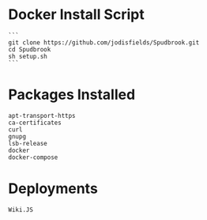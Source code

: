 # Docker Install Script
    ```
    git clone https://github.com/jodisfields/Spudbrook.git
    cd Spudbrook
    sh setup.sh
    ```
# Packages Installed
    apt-transport-https
    ca-certificates
    curl
    gnupg
    lsb-release
    docker
    docker-compose
# Deployments
    Wiki.JS

